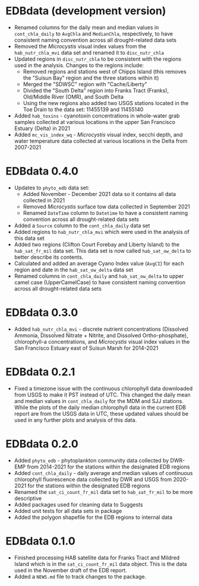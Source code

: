 # EDBdata (development version)

* Renamed columns for the daily mean and median values in `cont_chla_daily` to `AvgChla` and `MedianChla`, respectively, to have consistent naming convention across all drought-related data sets
* Removed the *Microcystis* visual index values from the `hab_nutr_chla_mvi` data set and renamed it to `disc_nutr_chla`
* Updated regions in `disc_nutr_chla` to be consistent with the regions used in the analysis. Changes to the regions include:
  * Removed regions and stations west of Chipps Island (this removes the "Suisun Bay" region and the three stations within it)
  * Merged the "SDWSC" region with "Cache/Liberty"
  * Divided the "South Delta" region into Franks Tract (Franks), Old/Middle River (OMR), and South Delta
  * Using the new regions also added two USGS stations located in the Toe Drain to the data set: 11455139 and 11455140
* Added `hab_toxins` - cyanotoxin concentrations in whole-water grab samples collected at various locations in the upper San Francisco Estuary (Delta) in 2021
* Added `mc_vis_index_wq` - *Microcystis* visual index, secchi depth, and water temperature data collected at various locations in the Delta from 2007-2021

# EDBdata 0.4.0

* Updates to `phyto_edb` data set:
  * Added November - December 2021 data so it contains all data collected in 2021
  * Removed *Microcystis* surface tow data collected in September 2021
  * Renamed `DateTime` column to `Datetime` to have a consistent naming convention across all drought-related data sets
* Added a `Source` column to the `cont_chla_daily` data set
* Added regions to `hab_nutr_chla_mvi` which were used in the analysis of this data set
* Added two regions (Clifton Court Forebay and Liberty Island) to the `hab_sat_fr_mil` data set. This data set is now called `hab_sat_ow_delta` to better describe its contents.
* Calculated and added an average Cyano Index value (`AvgCI`) for each region and date in the `hab_sat_ow_delta` data set
* Renamed columns in `cont_chla_daily` and `hab_sat_ow_delta` to upper camel case (UpperCamelCase) to have consistent naming convention across all drought-related data sets

# EDBdata 0.3.0

* Added `hab_nutr_chla_mvi` - discrete nutrient concentrations (Dissolved Ammonia, Dissolved Nitrate + Nitrite, and Dissolved Ortho-phosphate), chlorophyll-a concentrations, and *Microcystis* visual index values in the San Francisco Estuary east of Suisun Marsh for 2014-2021

# EDBdata 0.2.1

* Fixed a timezone issue with the continuous chlorophyll data downloaded from USGS to make it PST instead of UTC. This changed the daily mean and median values in `cont_chla_daily` for the MDM and SJJ stations. While the plots of the daily median chlorophyll data in the current EDB report are from the USGS data in UTC, these updated values should be used in any further plots and analysis of this data.

# EDBdata 0.2.0

* Added `phyto_edb` - phytoplankton community data collected by DWR-EMP from 2014-2021 for the stations within the designated EDB regions
* Added `cont_chla_daily` - daily average and median values of continuous chlorophyll fluorescence data collected by DWR and USGS from 2020-2021 for the stations within the designated EDB regions
* Renamed the `sat_ci_count_fr_mil` data set to `hab_sat_fr_mil` to be more descriptive
* Added packages used for cleaning data to Suggests
* Added unit tests for all data sets in package
* Added the polygon shapefile for the EDB regions to internal data

# EDBdata 0.1.0

* Finished processing HAB satellite data for Franks Tract and Mildred Island which is in the `sat_ci_count_fr_mil` data object. This is the data used in the November draft of the EDB report.
* Added a `NEWS.md` file to track changes to the package.
